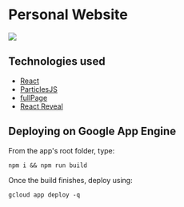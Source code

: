 # Personal Website

![](https://media.giphy.com/media/OqGW5PzH9S6CLzoxgJ/giphy.gif)

## Technologies used

- [React](https://github.com/facebook/react)
- [ParticlesJS](https://github.com/VincentGarreau/particles.js)
- [fullPage](https://github.com/alvarotrigo/react-fullpage)
- [React Reveal](https://www.react-reveal.com/)

## Deploying on Google App Engine

From the app's root folder, type:

`npm i && npm run build`

Once the build finishes, deploy using:

`gcloud app deploy -q`

